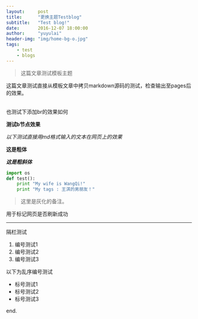 ```yaml
---
layout:     post
title:      "更换主题Testblog"
subtitle:   "Test blog!"
date:       2016-12-07 18:00:00
author:     "yuyulai"
header-img: "img/home-bg-o.jpg"
tags:
    - test
    - blogs
---
```


> 这篇文章测试模板主题

这篇文章测试直接从模板文章中拷贝markdown源码的测试，检查输出至pages后的效果。

<br>也测试下添加br的效果如何

<b>测试b节点效果</b>

*以下测试直接用md格式输入的文本在网页上的效果*

**这是粗体**

***这是粗斜体***

```python
import os
def test():
    print "My wife is WangQi!"
    print "My tags : 王淇的男朋友！"
```

> 这里是灰化的备注。

用于标记网页是否刷新成功



------------



隔栏测试

1. 编号测试1
2. 编号测试2
3. 编号测试3

以下为乱序编号测试

- 标号测试1
- 标号测试2
- 标号测试3



end.